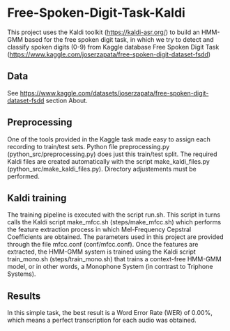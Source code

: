 # Free-Spoken-Digit-Task-Kaldi
This project uses the Kaldi toolkit (https://kaldi-asr.org/) to build an HMM-GMM based for the free spoken digit task, in which we try to detect and classify spoken digits (0-9) from Kaggle database Free Spoken Digit Task (https://www.kaggle.com/joserzapata/free-spoken-digit-dataset-fsdd)

## Data

See https://www.kaggle.com/datasets/joserzapata/free-spoken-digit-dataset-fsdd section About.


## Preprocessing

One of the tools provided in the Kaggle task made easy to assign each recording to train/test sets. Python file preprocessing.py (python_src/preprocessing.py) does just this train/test split. The required Kaldi files are created automatically with the script make_kaldi_files.py (python_src/make_kaldi_files.py). Directory adjustements must be performed.

## Kaldi training

The training pipeline is executed with the script run.sh. This script in turns calls the Kaldi script make_mfcc.sh (steps/make_mfcc.sh) which performs the feature extraction process in which Mel-Frequency Cepstral Coefficients are obtained. The parameters used in this project are provided through the file mfcc.conf (conf/mfcc.conf). 
Once the features are extracted, the HMM-GMM system is trained using the Kaldi script train_mono.sh (steps/train_mono.sh) that trains a context-free HMM-GMM model, or in other words, a Monophone System (in contrast to Triphone Systems).


## Results

In this simple task, the best result is a Word Error Rate (WER) of 0.00%, which means a perfect transcription for each audio was obtained.







